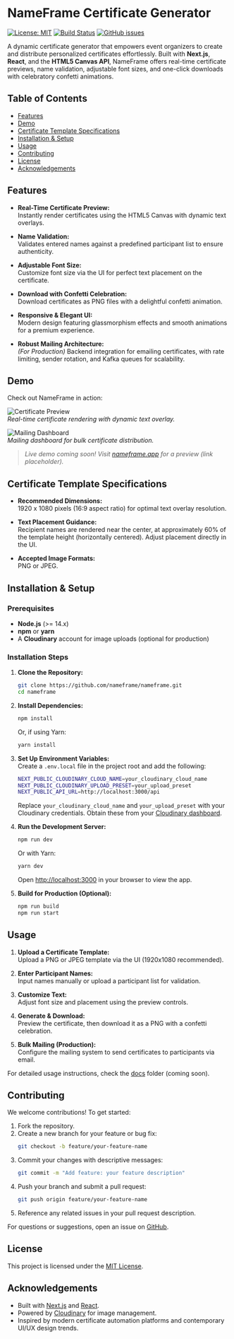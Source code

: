 # NameFrame Certificate Generator

[![License: MIT](https://img.shields.io/badge/License-MIT-blue.svg)](LICENSE)
[![Build Status](https://img.shields.io/travis/nameframe/nameframe.svg)](https://travis-ci.org/nameframe/nameframe)
[![GitHub issues](https://img.shields.io/github/issues/nameframe/nameframe.svg)](https://github.com/nameframe/nameframe/issues)

A dynamic certificate generator that empowers event organizers to create and distribute personalized certificates effortlessly. Built with **Next.js**, **React**, and the **HTML5 Canvas API**, NameFrame offers real-time certificate previews, name validation, adjustable font sizes, and one-click downloads with celebratory confetti animations.

## Table of Contents

- [Features](#features)
- [Demo](#demo)
- [Certificate Template Specifications](#certificate-template-specifications)
- [Installation & Setup](#installation--setup)
- [Usage](#usage)
- [Contributing](#contributing)
- [License](#license)
- [Acknowledgements](#acknowledgements)

## Features

- **Real-Time Certificate Preview:**  
  Instantly render certificates using the HTML5 Canvas with dynamic text overlays.

- **Name Validation:**  
  Validates entered names against a predefined participant list to ensure authenticity.

- **Adjustable Font Size:**  
  Customize font size via the UI for perfect text placement on the certificate.

- **Download with Confetti Celebration:**  
  Download certificates as PNG files with a delightful confetti animation.

- **Responsive & Elegant UI:**  
  Modern design featuring glassmorphism effects and smooth animations for a premium experience.

- **Robust Mailing Architecture:**  
  *(For Production)* Backend integration for emailing certificates, with rate limiting, sender rotation, and Kafka queues for scalability.

## Demo

Check out NameFrame in action:

![Certificate Preview](./screenshots/preview.png)  
*Real-time certificate rendering with dynamic text overlay.*

![Mailing Dashboard](./screenshots/mailing_dashboard.png)  
*Mailing dashboard for bulk certificate distribution.*

> *Live demo coming soon! Visit [nameframe.app](#) for a preview (link placeholder).*

## Certificate Template Specifications

- **Recommended Dimensions:**  
  1920 x 1080 pixels (16:9 aspect ratio) for optimal text overlay resolution.

- **Text Placement Guidance:**  
  Recipient names are rendered near the center, at approximately 60% of the template height (horizontally centered). Adjust placement directly in the UI.

- **Accepted Image Formats:**  
  PNG or JPEG.

## Installation & Setup

### Prerequisites

- **Node.js** (>= 14.x)
- **npm** or **yarn**
- A **Cloudinary** account for image uploads (optional for production)

### Installation Steps

1. **Clone the Repository:**

   ```bash
   git clone https://github.com/nameframe/nameframe.git
   cd nameframe
   ```

2. **Install Dependencies:**

   ```bash
   npm install
   ```

   Or, if using Yarn:

   ```bash
   yarn install
   ```

3. **Set Up Environment Variables:**  
   Create a `.env.local` file in the project root and add the following:

   ```bash
   NEXT_PUBLIC_CLOUDINARY_CLOUD_NAME=your_cloudinary_cloud_name
   NEXT_PUBLIC_CLOUDINARY_UPLOAD_PRESET=your_upload_preset
   NEXT_PUBLIC_API_URL=http://localhost:3000/api
   ```

   Replace `your_cloudinary_cloud_name` and `your_upload_preset` with your Cloudinary credentials. Obtain these from your [Cloudinary dashboard](https://cloudinary.com/).

4. **Run the Development Server:**

   ```bash
   npm run dev
   ```

   Or with Yarn:

   ```bash
   yarn dev
   ```

   Open [http://localhost:3000](http://localhost:3000) in your browser to view the app.

5. **Build for Production (Optional):**

   ```bash
   npm run build
   npm run start
   ```

## Usage

1. **Upload a Certificate Template:**  
   Upload a PNG or JPEG template via the UI (1920x1080 recommended).

2. **Enter Participant Names:**  
   Input names manually or upload a participant list for validation.

3. **Customize Text:**  
   Adjust font size and placement using the preview controls.

4. **Generate & Download:**  
   Preview the certificate, then download it as a PNG with a confetti celebration.

5. **Bulk Mailing (Production):**  
   Configure the mailing system to send certificates to participants via email.

For detailed usage instructions, check the [docs](./docs) folder (coming soon).

## Contributing

We welcome contributions! To get started:

1. Fork the repository.
2. Create a new branch for your feature or bug fix:
   ```bash
   git checkout -b feature/your-feature-name
   ```
3. Commit your changes with descriptive messages:
   ```bash
   git commit -m "Add feature: your feature description"
   ```
4. Push your branch and submit a pull request:
   ```bash
   git push origin feature/your-feature-name
   ```
5. Reference any related issues in your pull request description.

For questions or suggestions, open an issue on [GitHub](https://github.com/nameframe/nameframe/issues).

## License

This project is licensed under the [MIT License](LICENSE).

## Acknowledgements

- Built with [Next.js](https://nextjs.org/) and [React](https://reactjs.org/).
- Powered by [Cloudinary](https://cloudinary.com/) for image management.
- Inspired by modern certificate automation platforms and contemporary UI/UX design trends.
